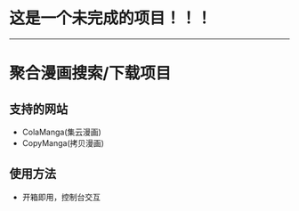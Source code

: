 # 这是一个未完成的项目！！！
---
# 聚合漫画搜索/下载项目

## 支持的网站
- ColaManga(集云漫画)
- CopyManga(拷贝漫画)

## 使用方法
- 开箱即用，控制台交互
